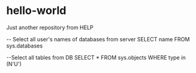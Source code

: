 # hello-world
Just another repository from HELP

-- Select all user's names of databases from server 
SELECT name
FROM sys.databases

--Select all tables from DB
SELECT * 
FROM sys.objects
WHERE type in (N'U')
